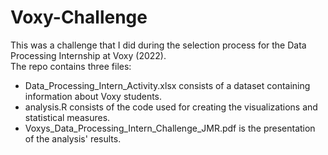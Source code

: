 # Voxy-Challenge

This was a challenge that I did during the selection process for the Data Processing Internship at Voxy (2022).  
The repo contains three files:
- Data_Processing_Intern_Activity.xlsx consists of a dataset containing information about Voxy students.
- analysis.R consists of the code used for creating the visualizations and statistical measures.
- Voxys_Data_Processing_Intern_Challenge_JMR.pdf is the presentation of the analysis' results.
